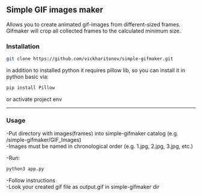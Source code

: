<h2>Simple GIF images maker</h2>
Allows you to create animated gif-images from different-sized frames. Gifmaker will crop all collected frames to the calculated minimum size.
<h3>Installation</h3>

```sh
git clone https://github.com/vickharitonov/simple-gifmaker.git
```
 
in addition to installed python it requires pillow lib, so you can install it in python basic via:
```sh
pip install Pillow
```
or activate project env
<hr>

<h3>Usage</h3>
-Put directory with images(frames) into simple-gifmaker catalog (e.g. /simple-gifmaker/GIF_Images)<br>
-Images must be named in chronological order (e.g. 1.jpg, 2.jpg, 3.jpg, etc.)<br>

-Run:
```sh
python3 app.py
```
-Follow instructions<br>
-Look your created gif file as output.gif in simple-gifmaker dir
